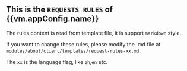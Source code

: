 ## This is the `REQUESTS RULES` of {{vm.appConfig.name}}

The rules content is read from template file, it is support `markdown` style.

If you want to change these rules, please modify the .md file at `modules/about/client/templates/request-rules-xx.md`.

The `xx` is the language flag, like `zh`,`en` etc.